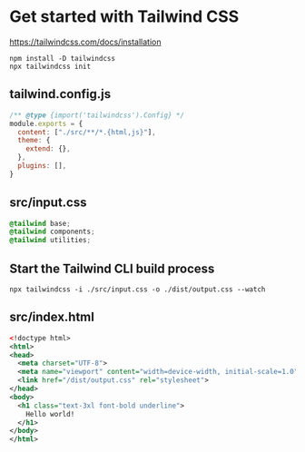 # Get started with Tailwind CSS #

<https://tailwindcss.com/docs/installation>


``` shell
npm install -D tailwindcss
npx tailwindcss init
```


## tailwind.config.js ##

``` javascript
/** @type {import('tailwindcss').Config} */
module.exports = {
  content: ["./src/**/*.{html,js}"],
  theme: {
    extend: {},
  },
  plugins: [],
}
```

## src/input.css ##

``` css
@tailwind base;
@tailwind components;
@tailwind utilities;
```

## Start the Tailwind CLI build process ##

``` shell
npx tailwindcss -i ./src/input.css -o ./dist/output.css --watch
```


## src/index.html ##

``` xml
<!doctype html>
<html>
<head>
  <meta charset="UTF-8">
  <meta name="viewport" content="width=device-width, initial-scale=1.0">
  <link href="/dist/output.css" rel="stylesheet">
</head>
<body>
  <h1 class="text-3xl font-bold underline">
    Hello world!
  </h1>
</body>
</html>
```
